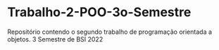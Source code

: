 # Trabalho-2-POO-3o-Semestre
Repositório contendo o segundo trabalho de programação orientada a objetos. 3 Semestre de BSI 2022
